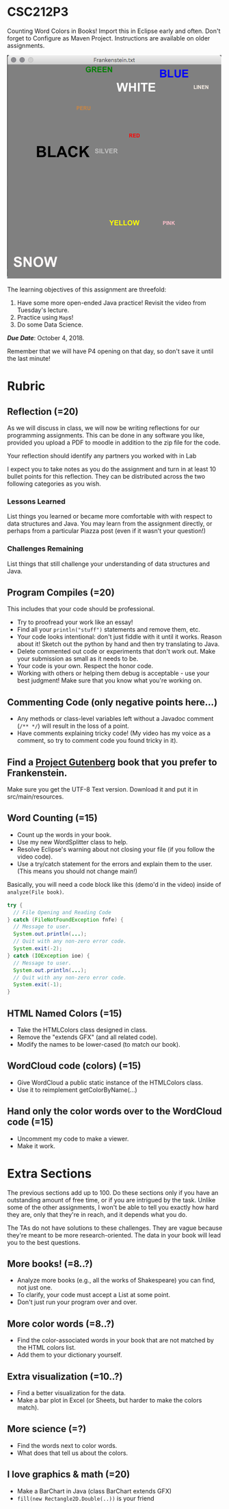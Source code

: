 # CSC212P3
Counting Word Colors in Books! Import this in Eclipse early and often. Don't forget to Configure as Maven Project. Instructions are available on older assignments.

![Solution Screenshot](P3Frankenstein.png)

The learning objectives of this assignment are threefold:

1. Have some more open-ended Java practice! Revisit the video from Tuesday's lecture.
2. Practice using ``Map``s!
3. Do some Data Science.

***Due Date***: October 4, 2018.

Remember that we will have P4 opening on that day, so don't save it until the last minute!

# Rubric

## Reflection (=20)

As we will discuss in class, we will now be writing reflections for our programming assignments. This can be done in any software you like, provided you upload a PDF to moodle in addition to the zip file for the code.

Your reflection should identify any partners you worked with in Lab

I expect you to take notes as you do the assignment and turn in at least 10 bullet points for this reflection. They can be distributed across the two following categories as you wish.

### Lessons Learned

List things you learned or became more comfortable with with respect to data structures and Java. You may learn from the assignment directly, or perhaps from a particular Piazza post (even if it wasn't your question!)

### Challenges Remaining

List things that still challenge your understanding of data structures and Java.

## Program Compiles (=20)
This includes that your code should be professional. 
- Try to proofread your work like an essay! 
- Find all your ``println("stuff")`` statements and remove them, etc.
- Your code looks intentional: don't just fiddle with it until it works. Reason about it! Sketch out the python by hand and then try translating to Java.
- Delete commented out code or experiments that don't work out. Make your submission as small as it needs to be.
- Your code is your own. Respect the honor code.
- Working with others or helping them debug is acceptable - use your best judgment! Make sure that you know what you're working on.

## Commenting Code (only negative points here...)
 - Any methods or class-level variables left without a Javadoc comment (``/** */``) will result in the loss of a point.
 - Have comments explaining tricky code! (My video has my voice as a comment, so try to comment code you found tricky in it).

## Find a [Project Gutenberg](http://www.gutenberg.org/) book that you prefer to Frankenstein.
Make sure you get the UTF-8 Text version. Download it and put it in src/main/resources.

## Word Counting (=15)
 - Count up the words in your book.
 - Use my new WordSplitter class to help.
 - Resolve Eclipse's warning about not closing your file (if you follow the video code).
 - Use a try/catch statement for the errors and explain them to the user. (This means you should not change main!)

Basically, you will need a code block like this (demo'd in the video) inside of ``analyze(File book)``.
```java 
try {
  // File Opening and Reading Code
} catch (FileNotFoundException fnfe) {
  // Message to user.
  System.out.println(...);
  // Quit with any non-zero error code.
  System.exit(-2);
} catch (IOException ioe) {
  // Message to user.
  System.out.println(...);
  // Quit with any non-zero error code.
  System.exit(-1);
}
```

## HTML Named Colors (=15)
 - Take the HTMLColors class designed in class.
 - Remove the "extends GFX" (and all related code).
 - Modify the names to be lower-cased (to match our book).
 
## WordCloud code (colors) (=15)
 - Give WordCloud a public static instance of the HTMLColors class.
 - Use it to reimplement getColorByName(...)

## Hand only the color words over to the WordCloud code (=15)
 - Uncomment my code to make a viewer.
 - Make it work.
 
# Extra Sections 

The previous sections add up to 100. Do these sections only if you have an outstanding amount of free time, or if you are intrigued by the task. Unlike some of the other assignments, I won't be able to tell you exactly how hard they are, only that they're in reach, and it depends what you do.

The TAs do not have solutions to these challenges. They are vague because they're meant to be more research-oriented. The data in your book will lead you to the best questions.

## More books! (=8..?)
 - Analyze more books (e.g., all the works of Shakespeare) you can find, not just one.
 - To clarify, your code must accept a List<File> at some point. 
  - Don't just run your program over and over.

## More color words (=8..?)
 - Find the color-associated words in your book that are not matched by the HTML colors list. 
 - Add them to your dictionary yourself.

## Extra visualization (=10..?)
 - Find a better visualization for the data.
 - Make a bar plot in Excel (or Sheets, but harder to make the colors match).

## More science (=?)
 - Find the words next to color words.
 - What does that tell us about the colors.

## I love graphics & math (=20)
 - Make a BarChart in Java (class BarChart extends GFX)
 - ``fill(new Rectangle2D.Double(..))`` is your friend
 
